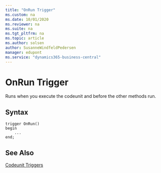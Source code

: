 ```yaml
---
title: "OnRun Trigger"
ms.custom: na
ms.date: 10/01/2020
ms.reviewer: na
ms.suite: na
ms.tgt_pltfrm: na
ms.topic: article
ms.author: solsen
author: SusanneWindfeldPedersen
manager: edupont
ms.service: "dynamics365-business-central"
---
```


# OnRun Trigger

Runs when you execute the codeunit and before the other methods run.

## Syntax

```AL
trigger OnRun()
begin
    ...
end;
```

## See Also

[Codeunit Triggers](devenv-codeunit-triggers.md)   
